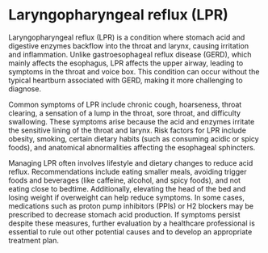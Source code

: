 <!--
source: gpt-40
abbr: LPR
tags: conditions
-->

# Laryngopharyngeal reflux (LPR)

Laryngopharyngeal reflux (LPR) is a condition where stomach acid and digestive enzymes backflow into the throat and larynx, causing irritation and inflammation. Unlike gastroesophageal reflux disease (GERD), which mainly affects the esophagus, LPR affects the upper airway, leading to symptoms in the throat and voice box. This condition can occur without the typical heartburn associated with GERD, making it more challenging to diagnose.

Common symptoms of LPR include chronic cough, hoarseness, throat clearing, a sensation of a lump in the throat, sore throat, and difficulty swallowing. These symptoms arise because the acid and enzymes irritate the sensitive lining of the throat and larynx. Risk factors for LPR include obesity, smoking, certain dietary habits (such as consuming acidic or spicy foods), and anatomical abnormalities affecting the esophageal sphincters.

Managing LPR often involves lifestyle and dietary changes to reduce acid reflux. Recommendations include eating smaller meals, avoiding trigger foods and beverages (like caffeine, alcohol, and spicy foods), and not eating close to bedtime. Additionally, elevating the head of the bed and losing weight if overweight can help reduce symptoms. In some cases, medications such as proton pump inhibitors (PPIs) or H2 blockers may be prescribed to decrease stomach acid production. If symptoms persist despite these measures, further evaluation by a healthcare professional is essential to rule out other potential causes and to develop an appropriate treatment plan.
